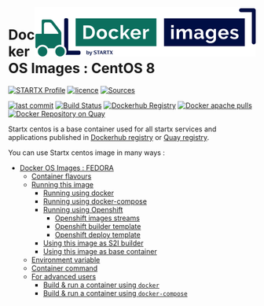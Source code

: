 <img align="right" src="https://raw.githubusercontent.com/startxfr/docker-images/master/travis/logo-small.svg?sanitize=true">

# Docker OS Images : CentOS 8

[![STARTX Profile](https://img.shields.io/badge/provider-startx-green.svg)](https://github.com/startxfr) [![licence](https://img.shields.io/github/license/startxfr/docker-images.svg)](https://github.com/startxfr/docker-images) [![Sources](https://img.shields.io/badge/startxfr-docker--images-blue.svg)](https://github.com/startxfr/docker-images/tree/master/OS/)

[![last commit](https://img.shields.io/github/last-commit/startxfr/docker-images.svg)](https://github.com/startxfr/docker-images) [![Build Status](https://travis-ci.org/startxfr/docker-images.svg?branch=master)](https://travis-ci.org/startxfr/docker-images) [![Dockerhub Registry](https://img.shields.io/docker/build/startx/centos.svg)](https://hub.docker.com/r/startx/centos) [![Docker apache pulls](https://img.shields.io/docker/pulls/startx/centos)](https://hub.docker.com/r/startx/centos) [![Docker Repository on Quay](https://quay.io/repository/startx/apache/status "Docker Repository on Quay")](https://quay.io/repository/startx/apache)

Startx centos is a base container used for all startx services and applications published in
[Dockerhub registry](https://hub.docker.com/u/startx) or [Quay registry](https://quay.io/repository/startx).

You can use Startx centos image in many ways :

- [Docker OS Images : FEDORA](https://docker-images.readthedocs.io/en/latest/OS/centos#docker-os-images--centos)
  - [Container flavours](https://docker-images.readthedocs.io/en/latest/OS/centos#container-flavours)
  - [Running this image](https://docker-images.readthedocs.io/en/latest/OS/centos#running-this-image)
    - [Running using docker](https://docker-images.readthedocs.io/en/latest/OS/centos#running-using-docker)
    - [Running using docker-compose](https://docker-images.readthedocs.io/en/latest/OS/centos#running-using-docker-compose)
    - [Running using Openshift](https://docker-images.readthedocs.io/en/latest/OS/centos#running-using-openshift)
      - [Openshift images streams](https://docker-images.readthedocs.io/en/latest/OS/centos#openshift-images-streams)
      - [Openshift builder template](https://docker-images.readthedocs.io/en/latest/OS/centos#openshift-builder-template)
      - [Openshift deploy template](https://docker-images.readthedocs.io/en/latest/OS/centos#openshift-deploy-template)
    - [Using this image as S2I builder](https://docker-images.readthedocs.io/en/latest/OS/centos#using-this-image-as-s2i-builder)
    - [Using this image as base container](https://docker-images.readthedocs.io/en/latest/OS/centos#using-this-image-as-base-container)
  - [Environment variable](https://docker-images.readthedocs.io/en/latest/OS/centos#environment-variable)
  - [Container command](https://docker-images.readthedocs.io/en/latest/OS/centos#container-command)
  - [For advanced users](https://docker-images.readthedocs.io/en/latest/OS/centos#for-advanced-users)
    - [Build & run a container using `docker`](https://docker-images.readthedocs.io/en/latest/OS/centos#build--run-a-container-using-docker)
    - [Build & run a container using `docker-compose`](https://docker-images.readthedocs.io/en/latest/OS/centos#build--run-a-container-using-docker-compose)
